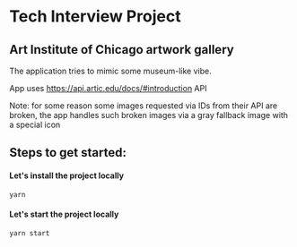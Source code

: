 # Tech Interview Project

## Art Institute of Chicago artwork gallery

The application tries to mimic some museum-like vibe.

App uses https://api.artic.edu/docs/#introduction API

Note: for some reason some images requested via IDs from their API are broken, the app handles such broken images via a gray fallback image with a special icon

## Steps to get started:

#### Let's install the project locally

`yarn`

#### Let's start the project locally

`yarn start`
